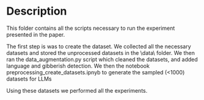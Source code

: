 # Description

This folder contains all the scripts necessary to run the experiment presented in the paper. 

The first step is was to create the dataset.
We collected all the necessary datasets and stored the unprocessed datasets in the \data\ folder.
We then ran the data_augmentation.py script which cleaned the datasets, and added language and gibberish detection.
We then the notebook preprocessing_create_datasets.ipnyb to generate the sampled (<1000) datasets for LLMs

Using these datasets we performed all the experiments. 